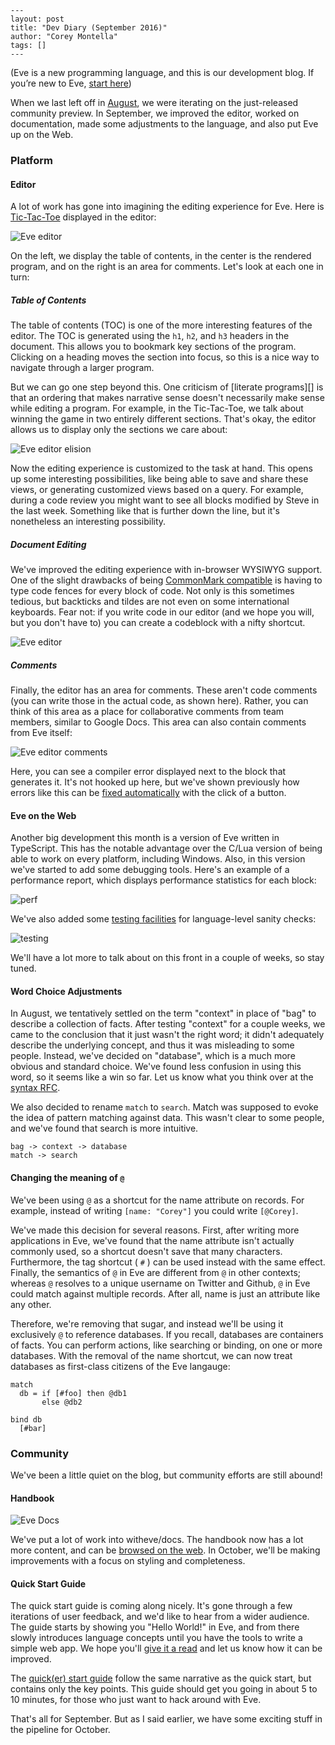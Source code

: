 ```
---
layout: post
title: "Dev Diary (September 2016)"
author: "Corey Montella"
tags: []
---
```

(Eve is a new programming language, and this is our development blog. If you’re new to Eve, [start here](https://github.com/witheve/Eve))

When we last left off in [August][0.1], we were iterating on the just-released community preview. In September, we improved the editor, worked on documentation, made some adjustments to the language, and also put Eve up on the Web.

[0.1]: http://incidentalcomplexity.com/2016/08/31/august/

### Platform

#### Editor

A lot of work has gone into imagining the editing experience for Eve. Here is [Tic-Tac-Toe][2.0] displayed in the editor:

![Eve editor](../images/editor.png)

On the left, we display the table of contents, in the center is the rendered program, and on the right is an area for comments. Let's look at each one in turn: 

[2.0]: https://github.com/witheve/Eve/blob/master/examples/tic-tac-toe.eve

##### Table of Contents

The table of contents (TOC) is one of the more interesting features of the editor. The TOC is generated using the `h1`, `h2`, and `h3` headers in the document. This allows you to bookmark key sections of the program. Clicking on a heading moves the section into focus, so this is a nice way to navigate through a larger program. 

But we can go one step beyond this. One criticism of [literate programs][] is that an ordering that makes narrative sense doesn't necessarily make sense while editing a program. For example, in the Tic-Tac-Toe, we talk about winning the game in two entirely different sections. That's okay, the editor allows us to display only the sections we care about: 

![Eve editor elision](../images/markdown-elision.gif)

Now the editing experience is customized to the task at hand. This opens up some interesting possibilities, like being able to save and share these views, or generating customized views based on a query. For example, during a code review you might want to see all blocks modified by Steve in the last week. Something like that is further down the line, but it's nonetheless an interesting possibility.

[2.1]: https://witheve.github.io/docs/handbook/literate-programming/

##### Document Editing

We've improved the editing experience with in-browser WYSIWYG support. One of the slight drawbacks of being [CommonMark compatible][2.2] is having to type code fences for every block of code. Not only is this sometimes tedious, but backticks and tildes are not even on some international keyboards. Fear not: if you write code in our editor (and we hope you will, but you don't have to) you can create a codeblock with a nifty shortcut.   

![Eve editor](../images/editor2.png)

[2.2]: http://incidentalcomplexity.com/2016/08/31/august/#eve-and-markdown

##### Comments

Finally, the editor has an area for comments. These aren't code comments (you can write those in the actual code, as shown here). Rather, you can think of this area as a place for collaborative comments from team members, similar to Google Docs. This area can also contain comments from Eve itself:

![Eve editor comments](../images/comments.jpg)

Here, you can see a compiler error displayed next to the block that generates it. It's not hooked up here, but we've shown previously how errors like this can be [fixed automatically][2.3] with the click of a button. 

[2.3]: http://incidentalcomplexity.com/2016/08/03/july/#error-handling

#### Eve on the Web

Another big development this month is a version of Eve written in TypeScript. This has the notable advantage over the C/Lua version of being able to work on every platform, including Windows. Also, in this version we've started to add some debugging tools. Here's an example of a performance report, which displays performance statistics for each block:

![perf](../images/perf.png) 

We've also added some [testing facilities][3.1] for language-level sanity checks:

![testing](../images/tests.png)

We'll have a lot more to talk about on this front in a couple of weeks, so stay tuned.

[3.1]: https://github.com/witheve/Eve/tree/ts-merge/test

#### Word Choice Adjustments

In August, we tentatively settled on the term "context" in place of "bag" to describe a collection of facts. After testing "context" for a couple weeks, we came to the conclusion that it just wasn't the right word; it didn't adequately describe the underlying concept, and thus it was misleading to some people. Instead, we've decided on "database", which is a much more obvious and standard choice. We've found less confusion in using this word, so it seems like a win so far. Let us know what you think over at the [syntax RFC][4.0].

We also decided to rename `match` to `search`. Match was supposed to evoke the idea of pattern matching against data. This wasn't clear to some people, and we've found that search is more intuitive.

```
bag -> context -> database
match -> search
```

[4.0]: https://github.com/witheve/rfcs/issues/4

#### Changing the meaning of `@`

We've been using `@` as a shortcut for the name attribute on records. For example, instead of writing `[name: "Corey"]` you could write `[@Corey]`.

We've made this decision for several reasons. First, after writing more applications in Eve, we've found that the name attribute isn't actually commonly used, so a shortcut doesn't save that many characters. Furthermore, the tag shortcut ( `#` ) can be used instead with the same effect. Finally, the semantics of `@` in Eve are different from `@` in other contexts; whereas `@` resolves to a unique username on Twitter and Github, `@` in Eve could match against multiple records. After all, name is just an attribute like any other.

Therefore, we're removing that sugar, and instead we'll be using it exclusively `@` to reference databases. If you recall, databases are containers of facts. You can perform actions, like searching or binding, on one or more databases. With the removal of the name shortcut, we can now treat databases as first-class citizens of the Eve langauge:

```
match
  db = if [#foo] then @db1
       else @db2

bind db
  [#bar]
```

### Community

We've been a little quiet on the blog, but community efforts are still abound!

#### Handbook

![Eve Docs](../images/docs.png)

We've put a lot of work into witheve/docs. The handbook now has a lot more content, and can be [browsed on the web][6.0]. In October, we'll be making improvements with a focus on styling and completeness.

[6.0]: https://witheve.github.io/docs

#### Quick Start Guide

The quick start guide is coming along nicely. It's gone through a few iterations of user feedback, and we'd like to hear from a wider audience. The guide starts by showing you "Hello World!" in Eve, and from there slowly introduces language concepts until you have the tools to write a simple web app. We hope you'll [give it a read][7.0] and let us know how it can be improved.

The [quick(er) start guide][7.1] follow the same narrative as the quick start, but contains only the key points. This guide should get you going in about 5 to 10 minutes, for those who just want to hack around with Eve.  

[7.0]: https://witheve.github.io/docs/guides/quickstart/
[7.1]: https://witheve.github.io/docs/guides/quickerstart/

That's all for September. But as I said earlier, we have some exciting stuff in the pipeline for October.